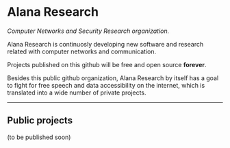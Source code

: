 # Alana Research

*Computer Networks and Security Research organization.*

Alana Research is continuosly developing new software and research related with computer networks and communication.

Projects published on this github will be free and open source **forever**.

Besides this public github organization, Alana Research by itself has a goal to fight for free speech and data accessibility on the internet, which is translated into a wide number of private projects. 


---

## Public projects

(to be published soon)

